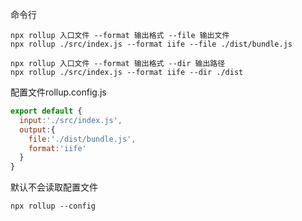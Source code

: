 命令行
```shell
npx rollup 入口文件 --format 输出格式 --file 输出文件
npx rollup ./src/index.js --format iife --file ./dist/bundle.js

npx rollup 入口文件 --format 输出格式 --dir 输出路径
npx rollup ./src/index.js --format iife --dir ./dist

```

配置文件rollup.config.js
```js
export default {
  input:'./src/index.js',
  output:{
    file:'./dist/bundle.js',
    format:'iife' 
  }
}
```

默认不会读取配置文件
```shell
npx rollup --config
```